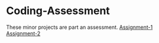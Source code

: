 # Coding-Assessment
These minor projects are part an assessment.
[Assignment-1](https://premforreal.github.io/Coding-Assessment/Assignment-1/index.html) <br/>
[Assignment-2](https://premforreal.github.io/Coding-Assessment/Assignment-2/index.html)
